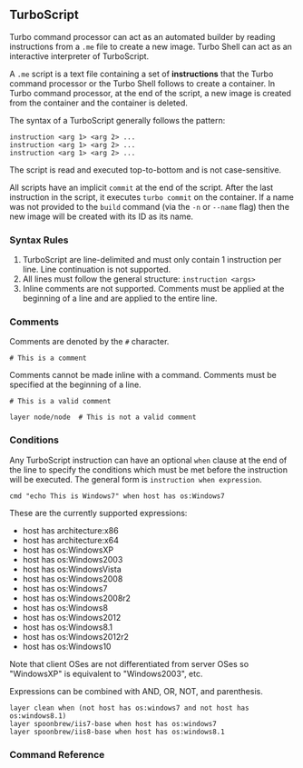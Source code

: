 ## TurboScript

Turbo command processor can act as an automated builder by reading instructions from a `.me` file to create a new image. Turbo Shell can act as an interactive interpreter of TurboScript.

A `.me` script is a text file containing a set of **instructions** that the Turbo command processor or the Turbo Shell follows to create a container. In Turbo command processor, at the end of the script, a new image is created from the container and the container is deleted.

The syntax of a TurboScript generally follows the pattern:

	instruction <arg 1> <arg 2> ...
	instruction <arg 1> <arg 2> ...
	instruction <arg 1> <arg 2> ...
	
The script is read and executed top-to-bottom and is not case-sensitive.

All scripts have an implicit `commit` at the end of the script. After the last instruction in the script, it executes `turbo commit` on the container. If a name was not provided to the `build` command (via the `-n` or `--name` flag) then the new image will be created with its ID as its name. 

### Syntax Rules

1. TurboScript are line-delimited and must only contain 1 instruction per line. Line continuation is not supported.
2. All lines must follow the general structure: `instruction <args>`
3. Inline comments are not supported. Comments must be applied at the beginning of a line and are applied to the entire line. 

### Comments

Comments are denoted by the `#` character. 

	# This is a comment

Comments cannot be made inline with a command. Comments must be specified at the beginning of a line. 

```
# This is a valid comment

layer node/node  # This is not a valid comment
```

### Conditions

Any TurboScript instruction can have an optional `when` clause at the end of the line to specify the conditions which must be met before the instruction will be executed. The general form is `instruction when expression`.

```
cmd "echo This is Windows7" when host has os:Windows7
```

These are the currently supported expressions:

* host has architecture:x86
* host has architecture:x64
* host has os:WindowsXP
* host has os:Windows2003
* host has os:WindowsVista
* host has os:Windows2008
* host has os:Windows7
* host has os:Windows2008r2
* host has os:Windows8
* host has os:Windows2012
* host has os:Windows8.1
* host has os:Windows2012r2
* host has os:Windows10

Note that client OSes are not differentiated from server OSes so "WindowsXP" is equivalent to "Windows2003", etc.

Expressions can be combined with AND, OR, NOT, and parenthesis.

```
layer clean when (not host has os:windows7 and not host has os:windows8.1)
layer spoonbrew/iis7-base when host has os:windows7
layer spoonbrew/iis8-base when host has os:windows8.1
```

### Command Reference
